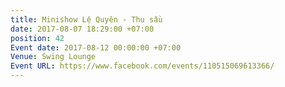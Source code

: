 ```yaml
---
title: Minishow Lệ Quyên - Thu sầu
date: 2017-08-07 18:29:00 +07:00
position: 42
Event date: 2017-08-12 00:00:00 +07:00
Venue: Swing Lounge
Event URL: https://www.facebook.com/events/110515069613366/
---
```


